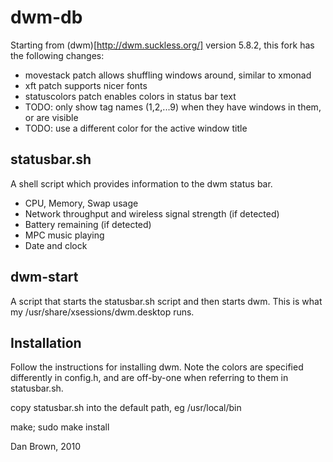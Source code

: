 dwm-db
======

Starting from (dwm)[http://dwm.suckless.org/] version 5.8.2, this fork has
the following changes:

* movestack patch allows shuffling windows around, similar to xmonad
* xft patch supports nicer fonts
* statuscolors patch enables colors in status bar text
* TODO: only show tag names (1,2,...9) when they have windows in them, or are visible
* TODO: use a different color for the active window title

statusbar.sh
------------

A shell script which provides information to the dwm status bar.

* CPU, Memory, Swap usage
* Network throughput and wireless signal strength (if detected)
* Battery remaining (if detected)
* MPC music playing
* Date and clock

dwm-start
---------

A script that starts the statusbar.sh script and then starts dwm. This is
what my /usr/share/xsessions/dwm.desktop runs.

Installation
------------
Follow the instructions for installing dwm. Note the colors are specified
differently in config.h, and are off-by-one when referring to them in
statusbar.sh.

copy statusbar.sh into the default path, eg /usr/local/bin

make; sudo make install


Dan Brown, 2010

